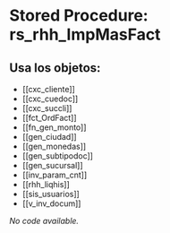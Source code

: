 # Stored Procedure: rs_rhh_ImpMasFact

## Usa los objetos:
- [[cxc_cliente]]
- [[cxc_cuedoc]]
- [[cxc_succli]]
- [[fct_OrdFact]]
- [[fn_gen_monto]]
- [[gen_ciudad]]
- [[gen_monedas]]
- [[gen_subtipodoc]]
- [[gen_sucursal]]
- [[inv_param_cnt]]
- [[rhh_liqhis]]
- [[sis_usuarios]]
- [[v_inv_docum]]

*No code available.*
